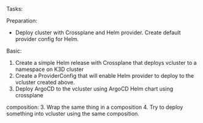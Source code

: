 Tasks:

Preparation:
- Deploy cluster with Crossplane and Helm provider. Create default provider config for Helm.

Basic:
1. Create a simple Helm release with Crossplane that deploys vcluster to a namespace on K3D cluster
2. Create a ProviderConfig that will enable Helm provider to deploy to the vcluster created above.
3. Deploy ArgoCD to the vcluster using ArgoCD Helm chart using crossplane

composition:
3. Wrap the same thing in a composition
4. Try to deploy something into vcluster using the same composition.